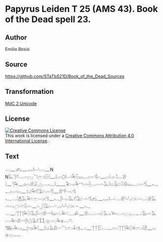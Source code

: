 # Papyrus Leiden T 25 (AMS 43). Book of the Dead spell 23.

## Author 

Emilio Bosio

## Source 

https://github.com/STaTbS21D/Book_of_the_Dead_Sources

## Transformation 

[MdC 2 Unicode](https://statbs21d.github.io/mdc2unicode.html)

## License 

<a rel="license" href="http://creativecommons.org/licenses/by/4.0/"><img alt="Creative Commons License" style="border-width:0" src="https://i.creativecommons.org/l/by/4.0/88x31.png" /></a><br />This work is licensed under a <a rel="license" href="http://creativecommons.org/licenses/by/4.0/">Creative Commons Attribution 4.0 International License</a>.

## Text 

<hiero><rubrum>𓂋𓈖𓏺𓃹𓈖𓉿𓂡𓂋𓈖𓏺</rubrum>N<br>
N𓅓𓊹𓌨𓂋𓏏𓈉<rubrum>𓆓𓂧𓌃𓏺𓏫</rubrum>𓇋𓈖𓎛𓊪𓏏𓂘𓂡𓅆𓏫𓊠𓂝𓏛𓀜𓏏𓈖𓏥𓇋𓁹𓀾𓂋𓀀<br>
𓇋𓈖𓊹𓅆𓈖𓊖𓏏𓏤𓀀𓇍𓇋𓂻𓂋𓆑𓇋𓈖𓈖𓅝𓏏𓏭𓅆𓎔𓏛𓐢𓂋𓏏𓏛𓅓𓎛𓂓𓏺𓄿𓏲𓇋𓇋𓀁𓊠𓂝𓏛𓀜𓈖𓆑𓂝𓏏𓏤𓄹𓏥𓈖𓃫𓅆𓀸𓄿𓏲𓏛𓀜𓈖𓀀𓍚𓏛𓀜<br>
𓆑𓂋𓇋𓆣𓅓𓅆𓏲𓂧𓏏𓏴𓀜𓈖𓆑𓋴𓏏𓏥𓅓𓀸𓄿𓏲𓏛𓀜𓃹𓈖𓉿𓂡𓂋𓏺𓀀𓄋𓊪𓏲𓏴𓏛𓂋𓏺𓀀𓅓𓏛𓏏𓏤𓈔𓏏𓏲𓇋𓇋𓏛𓈖𓏏𓃀𓇋𓄿𓄑𓎺𓈒𓏥𓄋𓊪𓏲𓏴𓏛𓈖𓆑<br>
𓂋𓈖𓏺𓊹𓊹𓊹𓅆𓏫𓇋𓅓𓋴𓏏𓏌𓀀𓎡𓌂𓐍𓏏𓆇𓅆𓈞𓊃𓀉𓈖𓀀𓂋𓐞𓏏𓏤𓏶𓅓𓏭𓅨𓂋𓏏𓈉𓉻𓂝𓄿𓏛𓅓𓇯𓅆𓏌𓀀𓎡𓋴𓐠𓄿𓎛𓃅𓇼𓏺𓏏𓆇𓅆𓁷𓂋𓄣𓏺<br>
𓅢𓏤𓅆𓏥𓈖𓉺𓏌𓊖𓅆𓇋𓈖𓎛𓂓𓏺𓄿𓀁𓎟𓆓𓂧𓇓𓏲𓊢𓂝𓈖𓊹𓊹𓊹𓏫𓂋𓊃𓇷𓏏𓊹𓊹𓊹𓅆𓏫𓋬𓂧𓇋𓇋𓋴𓈖𓏥𓋬𓂧𓏛<br></hiero>
